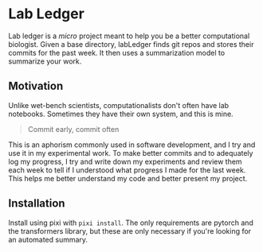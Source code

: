 # Lab Ledger
Lab ledger is a *micro* project meant to help you be a better computational biologist. Given a base directory, labLedger finds git repos and stores their commits for the past week. It then uses a summarization model to summarize your work.

## Motivation
Unlike wet-bench scientists, computationalists don't often have lab notebooks. Sometimes they have their own system, and this is mine.

> Commit early, commit often

This is an aphorism commonly used in software development, and I try and use it in my experimental work. To make better commits and to adequately log my progress, I try and write down my experiments and review them each week to tell if I understood what progress I made for the last week. This helps me better understand my code and better present my project.

## Installation

Install using pixi with `pixi install`. The only requirements are pytorch and the transformers library, but these are only necessary if you're looking for an automated summary.